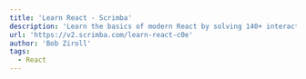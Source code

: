 ```yaml
---
title: 'Learn React - Scrimba'
description: 'Learn the basics of modern React by solving 140+ interactive coding challenges and building eight fun projects.'
url: 'https://v2.scrimba.com/learn-react-c0e'
author: 'Bob Ziroll'
tags:
  - React
---
```

